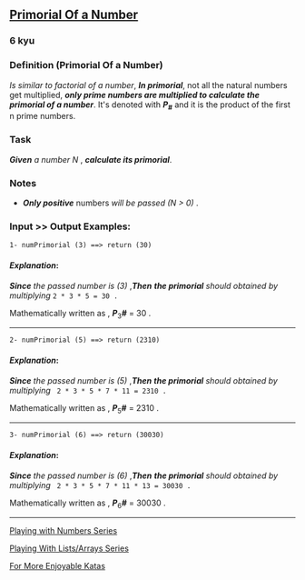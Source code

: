 <h2><a href=https://www.codewars.com/kata/5a99a03e4a6b34bb3c000124/train/javascript target="_blank">Primorial Of  a Number </a></h2><h3>6 kyu</h3><h3 id="definition-primorial-of-a-number">Definition (Primorial Of a Number)</h3><p><em>Is similar to factorial of a number</em>, <strong><em>In primorial</em></strong>, not all the natural numbers get multiplied, <strong><em>only prime numbers are multiplied to calculate the primorial of a number</em></strong>. It's denoted with <strong><em>P</em></strong><sub><strong><em>#</em></strong></sub> and it is the product of the first n prime numbers.</p><h3 id="task">Task</h3><p><strong><em>Given</em></strong> <em>a number N</em> , <strong><em>calculate its primorial</em></strong>.</p><h3 id="notes">Notes</h3><ul><li><strong><em>Only positive</em></strong> numbers <em>will be passed (N &gt; 0)</em> .</li></ul><h3 id="input--output-examples">Input &gt;&gt; Output Examples:</h3><pre><code class="language-cpp"><span class="cm-number">1</span><span class="cm-operator">-</span> <span class="cm-variable">numPrimorial</span> (<span class="cm-number">3</span>) <span class="cm-operator">==&gt;</span> <span class="cm-keyword">return</span> (<span class="cm-number">30</span>)</code></pre><pre style="display: none;"><code class="language-prolog"><span class="cm-number">1</span><span class="cm-comment"> </span><span class="cm-graphic">-</span><span class="cm-comment"> </span><span class="cm-atom">num_primorial</span><span class="cm-paren">(</span><span class="cm-number">3</span><span class="cm-paren">,</span><span class="cm-comment"> </span><span class="cm-number">30</span><span class="cm-paren">)</span><span class="cm-graphic">.</span></code></pre><pre style="display: none;"><code class="language-rust"><span class="cm-number">1</span> <span class="cm-operator">-</span> <span class="cm-variable">num_primorial</span>(<span class="cm-number">3</span>) <span class="cm-comment">// 30</span></code></pre><pre style="display: none;"><code class="language-clojure"><span class="cm-number">1</span> <span class="cm-keyword">-</span> <span class="cm-bracket">(</span><span class="cm-builtin">num-primorial</span> <span class="cm-number">3</span><span class="cm-bracket">)</span> <span class="cm-comment">;; 30</span></code></pre><h4 id="explanation"><strong><em>Explanation</em></strong>:</h4><p><strong><em>Since</em></strong> <em>the passed number is (3)</em> ,<strong><em>Then</em></strong> <strong><em>the primorial</em></strong> <em>should obtained by multiplying</em>  <code>2 * 3 * 5 = 30 .</code></p><p>Mathematically written as , <strong><em>P</em></strong><sub>3</sub><strong><em>#</em></strong> = 30 .</p><hr><pre><code class="language-cpp"><span class="cm-number">2</span><span class="cm-operator">-</span> <span class="cm-variable">numPrimorial</span> (<span class="cm-number">5</span>) <span class="cm-operator">==&gt;</span> <span class="cm-keyword">return</span> (<span class="cm-number">2310</span>)</code></pre><pre style="display: none;"><code class="language-prolog"><span class="cm-number">2</span><span class="cm-comment"> </span><span class="cm-graphic">-</span><span class="cm-comment"> </span><span class="cm-atom">num_primorial</span><span class="cm-paren">(</span><span class="cm-number">5</span><span class="cm-paren">,</span><span class="cm-comment"> </span><span class="cm-number">2310</span><span class="cm-paren">)</span><span class="cm-graphic">.</span></code></pre><pre style="display: none;"><code class="language-rust"><span class="cm-number">2</span> <span class="cm-operator">-</span> <span class="cm-variable">num_primorial</span>(<span class="cm-number">5</span>) <span class="cm-comment">// 2310</span></code></pre><pre style="display: none;"><code class="language-clojure"><span class="cm-number">2</span> <span class="cm-keyword">-</span> <span class="cm-bracket">(</span><span class="cm-builtin">num-primorial</span> <span class="cm-number">5</span><span class="cm-bracket">)</span> <span class="cm-comment">;; 2310</span></code></pre><h4 id="explanation-1"><strong><em>Explanation</em></strong>:</h4><p><strong><em>Since</em></strong> <em>the passed number is (5)</em> ,<strong><em>Then</em></strong> <strong><em>the primorial</em></strong> <em>should obtained by multiplying</em>  <code> 2 * 3 * 5 * 7 * 11 = 2310 .</code></p><p>Mathematically written as , <strong><em>P</em></strong><sub>5</sub><strong><em>#</em></strong> = 2310 .</p><hr><pre><code class="language-cpp"><span class="cm-number">3</span><span class="cm-operator">-</span> <span class="cm-variable">numPrimorial</span> (<span class="cm-number">6</span>) <span class="cm-operator">==&gt;</span> <span class="cm-keyword">return</span> (<span class="cm-number">30030</span>)</code></pre><pre style="display: none;"><code class="language-prolog"><span class="cm-number">3</span><span class="cm-comment"> </span><span class="cm-graphic">-</span><span class="cm-comment"> </span><span class="cm-atom">num_primorial</span><span class="cm-paren">(</span><span class="cm-number">6</span><span class="cm-paren">,</span><span class="cm-comment"> </span><span class="cm-number">30030</span><span class="cm-paren">)</span><span class="cm-graphic">.</span></code></pre><pre style="display: none;"><code class="language-rust"><span class="cm-number">3</span> <span class="cm-operator">-</span> <span class="cm-variable">num_primorial</span>(<span class="cm-number">6</span>) <span class="cm-comment">// 30030</span></code></pre><pre style="display: none;"><code class="language-clojure"><span class="cm-number">3</span> <span class="cm-keyword">-</span> <span class="cm-bracket">(</span><span class="cm-builtin">num-primorial</span> <span class="cm-number">6</span><span class="cm-bracket">)</span> <span class="cm-comment">;; 30030</span></code></pre><h4 id="explanation-2"><strong><em>Explanation</em></strong>:</h4><p><strong><em>Since</em></strong> <em>the passed number is (6)</em> ,<strong><em>Then</em></strong> <strong><em>the primorial</em></strong> <em>should obtained by multiplying</em>  <code> 2 * 3 * 5 * 7 * 11 * 13 = 30030 .</code></p><p>Mathematically written as , <strong><em>P</em></strong><sub>6</sub><strong><em>#</em></strong> = 30030 .</p><hr><p><a href="https://www.codewars.com/collections/playing-with-numbers" data-turbolinks="false" target="_blank">Playing with Numbers Series</a></p><p><a href="https://www.codewars.com/collections/playing-with-lists-slash-arrays" data-turbolinks="false" target="_blank">Playing With Lists/Arrays Series</a></p><p><a href="http://www.codewars.com/users/MrZizoScream/authored" data-turbolinks="false" target="_blank">For More Enjoyable Katas</a></p>